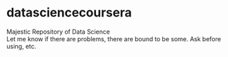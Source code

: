 # datasciencecoursera
Majestic Repository of Data Science <br />
Let me know if there are problems, there are bound to be some. Ask before using, etc.
